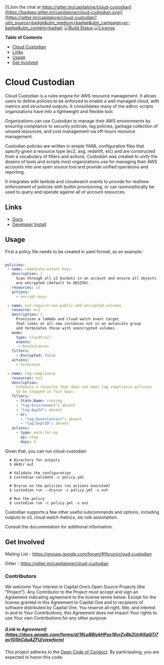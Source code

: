 [![Join the chat at https://gitter.im/capitalone/cloud-custodian](https://badges.gitter.im/capitalone/cloud-custodian.svg)](https://gitter.im/capitalone/cloud-custodian?utm_source=badge&utm_medium=badge&utm_campaign=pr-badge&utm_content=badge)
 [![Build Status](https://ci.cloudcustodian.io/api/badges/capitalone/cloud-custodian/status.svg)](https://ci.cloudcustodian.io/capitalone/cloud-custodian) [![License](https://img.shields.io/badge/license-Apache%202-blue.svg)](https://www.apache.org/licenses/LICENSE-2.0)

<!-- markdown-toc start - Don't edit this section. Run M-x markdown-toc-generate-toc again -->
**Table of Contents**
 - [Cloud Custodian](#cloud-custodian)
 - [Links](#links)
 - [Usage](#usage)
 - [Get Involved](#get-involved)

<!-- markdown-toc end -->

# Cloud Custodian

Cloud Custodian is a rules engine for AWS resource management. It
allows users to define policies to be enforced to enable a well
managed cloud, with metrics and structured outputs. It consolidates
many of the adhoc scripts organizations have into a lightweight
and flexible tool.

Organizations can use Custodian to manage their AWS environments by
ensuring compliance to security policies, tag policies, garbage
collection of unused resources, and cost management via off-hours
resource management.

Custodian policies are written in simple YAML configuration files that
specify given a resource type (ec2, asg, redshift, etc) and are
constructed from a vocabulary of filters and actions. Custodian was
created to unify the dozens of tools and scripts most organizations
use for managing their AWS accounts into one open source tool and
provide unified operations and reporting.

It integrates with lambda and cloudwatch events to provide for
realtime enforcement of policies with builtin provisioning, or can
isomorphically be used to query and operate against all of account
resources.


## Links

- [Docs](http://www.capitalone.io/cloud-custodian/)
- [Developer Install](http://www.capitalone.io/cloud-custodian/quickstart/developer.html)


## Usage

First a policy file needs to be created in yaml format, as an example:


```yaml

policies:
 - name: remediate-extant-keys
   description: |
     Scan through all s3 buckets in an account and ensure all objects
     are encrypted (default to AES256).  
   resources: s3
   actions:
     - encrypt-keys

 - name: ec2-require-non-public-and-encrypted-volumes
   resource: ec2 
   description: |
     Provision a lambda and cloud watch event target
     that looks at all new instances not in an autoscale group
     and terminates those with unencrypted volumes.
   mode:
     type: cloudtrail	
     events:
  	  - RunInstances
   filters:
     - Encrypted: false
   actions:
     - terminate

 - name: tag-compliance
   resources: ec2
   description:
     Schedule a resource that does not meet tag compliance policies
     to be stopped in four days.
   filters:
     - State.Name: running
     - "tag:Environment": absent
     - "tag:AppId": absent
     - or:
       - "tag:OwnerContact": absent
       - "tag:DeptID": absent
   actions:
     - type: mark-for-op
       op: stop
       days: 4

```

Given that, you can run cloud-custodian 

```shell
  # Directory for outputs
  $ mkdir out

  # Validate the configuration
  $ custodian validate -c policy.yml

  # Dryrun on the policies (no actions executed)
  $ custodian run --dryrun -c policy.yml -s out

  # Run the policy 
  $ custodian run -c policy.yml -s out
```
  
Custodian supports a few other useful subcommands and options, including
outputs to s3, cloud watch metrics, sts role assumption.


Consult the documentation for additional information.

## Get Involved

Mailing List - https://groups.google.com/forum/#!forum/cloud-custodian

Gitter - https://gitter.im/capitalone/cloud-custodian


### Contributors

We welcome Your interest in Capital One’s Open Source Projects (the
“Project”). Any Contributor to the Project must accept and sign an
Agreement indicating agreement to the license terms below. Except for
the license granted in this Agreement to Capital One and to recipients
of software distributed by Capital One, You reserve all right, title,
and interest in and to Your Contributions; this Agreement does not
impact Your rights to use Your own Contributions for any other purpose

##### [Link to Agreement] (https://docs.google.com/forms/d/19LpBBjykHPox18vrZvBbZUcK6gQTj7qv1O5hCduAZFU/viewform)

This project adheres to the
[Open Code of Conduct][code-of-conduct]. By participating, you are
expected to honor this code.

[code-of-conduct]: http://www.capitalone.io/codeofconduct/
